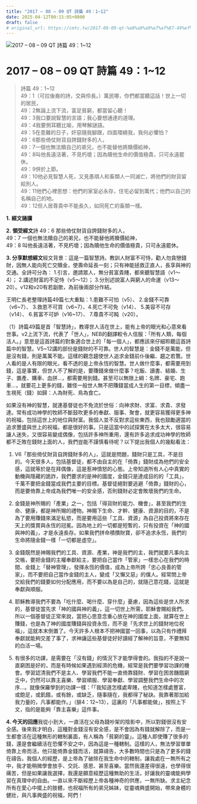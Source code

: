 ```yaml
---
title: "2017 – 08 – 09 QT 詩篇 49：1~12"
date: 2025-04-12T00:15:05+0800
draft: false
# original_url: https://cmtc.tw/2017-08-09-qt-%e8%a9%a9%e7%af%87-49%ef%bc%9a112
---
```


![2017 – 08 – 09 QT 詩篇 49：1\~12](/images/qt.jpg   "2017 – 08 – 09 QT 詩篇 49：1\~12")

# 2017 – 08 – 09 QT 詩篇 49：1\~12

> 詩篇 49：1\~12  
> 49：1（可拉後裔的詩，交與伶長。）萬民哪，你們都當聽這話！世上一切的居民，  
> 49：2無論上流下流，富足貧窮，都當留心聽！  
> 49：3我口要說智慧的言語；我心要想通達的道理。  
> 49：4我要側耳聽比喻，用琴解謎語。  
> 49：5在患難的日子，奸惡隨我腳跟，四面環繞我，我何必懼怕？  
> 49：6那些倚仗財貨自誇錢財多的人，  
> 49：7一個也無法贖自己的弟兄，也不能替他將贖價給神，  
> 49：8叫他長遠活著，不見朽壞；因為贖他生命的價值極貴，只可永遠罷休。  
> 49：9併於上節。  
> 49：10他必見智慧人死，又見愚頑人和畜類人一同滅亡，將他們的財貨留給別人。  
> 49：11他們心裡思想：他們的家室必永存，住宅必留到萬代；他們以自己的名稱自己的地。  
> 49：12但人居尊貴中不能長久，如同死亡的畜類一樣。

**1.** **經文誦讀**

**2.** **領受經文**詩 49：6 那些倚仗財貨自誇錢財多的人，  
49：7 一個也無法贖自己的弟兄，也不能替他將贖價給神，  
49：8 叫他長遠活著，不見朽壞；因為贖他生命的價值極貴，只可永遠罷休。

**3. 分享默想經文**經文背景：這是一篇智慧詩。教訓人財富不可恃，勸人勿貪戀錢財，因無人能向死亡交贖金，使壽命延長一刻；只有神能拯救正直人，長享與神的交通。全詩可分為： 1.引言，邀請眾人，無分貧富貴賤，都來聽智慧語（v1～4）； 2.講述財富的不足恃（v5～12）； 3.分別述說富人與窮人的命運（v13～20）。v12和v20有若副歌，為前後兩部分作結。

王明仁長老整理詩篇49篇七大重點：1.患難不可怕（v5）、 2.金錢不可靠（v6\~7）、 3.救恩不可買（v6\~7）、4.死亡不可免（v14）、 5.美容不可存（v14）、 6.貧富不可妒（v16\~17）、 7.尊貴不可盹（v20）。

（1）詩篇49篇是首「智慧詩」，教導世人活在世上，能有上帝的眼光和心意來看世事。v2上流下流，代表了「世人」，NEB的翻譯較令人信服：「所有人類，每個活人。」意思是這首詩篇的對象適合世上的「每一個人」，都應該來仔細聆聽這首詩篇中的智慧。V5\~12講的部份是錢財的不可靠。世人的智慧是：金錢不是萬能，但是沒有錢，則是萬萬不能。這樣的觀念趨使世人追求金錢前仆後繼、趨之若鶩。世人看的是人有限的眼光，看不透的是上帝永恆的智慧。世人做什麼事，都需要用到錢，這是事實，但世人不了解的是，要賺錢來做什麼事？吃飯、讀書、結婚、生子、置產、購車、血拼…，都需要用到錢。甚至可以無限上綱：名牌、豪宅、跑車…，就要花上更多的錢，難怪一般世人無不把賺錢當成人生的第一目標，傾盡一生視死（錢）如歸：人為財死、鳥為食亡。

如果沒有神的智慧，就連基督徒也不免流於世俗：向神求財、求富、求貴、求發達。常有成功神學的牧師不斷鼓吹更多的奉獻、服事、聚會，就更容易獲得更多神的祝福，包括這世上的地位與財富。我個人並不反對求這些東西，我也鼓勵適當的追求豐盛與世上的祝福，都是很好的事。只是這當中的試探實在太多太大，很容易讓人迷失，又很容易變成偶像，包括許多神所重用，還有許多追求成功神學的牧師都不乏敗在錢財上面的人，我們豈能不謹慎看待呢？以下提出我個人的幾點看法：

1. V6「那些倚仗財貨自誇錢財多的人」，這就是問題，錢財只是工具，不是目的。今天很多人，包括基督徒，都不由自主的在「倚靠」錢財成為他們的安全感，這就等於是在拜偶像，這是惹神憤怒的心態。上帝知道所有人心中真實的動機與隱藏的詭詐，我們要求的是神的國度，金錢只是達成目的的「工具」，千萬不要把金錢當成我們主要的目標。基督徒絕對要逃避「倚靠」錢財的心，而是要倚靠上帝成為我們唯一的安全感，否則錢財必定會敗壞我們的生命。

2. 金錢是神所賜的「產業」之一，包括「得貨財的能力、機會」，甚至我們的生命、健康，都是神所賜的禮物。神賜下生命、才幹、健康、資源的目的，不是為了要用賺錢來滿足私慾，而是要用這些「工具、資源」為自己投資將來存在天上的獎賞與永恆的冠冕。因為地上的一切都是短暫的，只有投資在「神的國與神的義」，才是永遠長存。如果我們拼命積攢財寶，卻不追求永恆，我們的生命將隨金錢一樣「一切都是虛空」。

3. 金錢既然是神賜我們的工具、資源、產業，神是我們的主，我們就要凡事向主交帳，要把金錢的主權奉獻給主，要把自己當作「管家」一樣忠心在我們的時間、金錢上「替神管理」，發揮永恆的價值，成為上帝所誇「忠心良善的管家」，而不要把自己當作金錢的主人，變成「又懶又惡」的僕人。經常問上帝交給我們的錢要如何分配應用，而不要以為是自己的，就隨己意花錢，這就是奉獻與順服。

4. 耶穌教導我們不要為「吃什麼、喝什麼、穿什麼」憂慮，因為這些是世人所求的，基督徒當先求「神的國與神的義」，這一切世上所需，耶穌會賜給我們。所以一個基督徒正常來說，當把心思意念重心放在神的國度上面，就算在世上賺錢，也是為了神的國度賺錢與投資永恆，而不是「先求世上的錢財地位祝福」，這就本末倒置了。今天許多人根本不把神國當一回事，以為只有作禮拜奉獻就能夠交差了事了，求神讓這些基督徒好好讀經了解神的旨意，不要無知的白活一場。

5. 有很多的功課，是需要在「沒有錢」的情況下才能學得會的。我指的不是說一直窮困是好的，而是有時候如果遇到經濟的危機，經常是我們要學習功課的機會。學習認清我們不是主人、學習我們不能一直倚靠錢財、學習在困苦饑餓窮乏中，仍然可以靠主喜樂、學習順服、學習奉獻、學習調整我們生命中的次序…。就像保羅學到的功課一樣：「「我知道怎樣處卑賤，也知道怎樣處豐富，或飽足，或飢餓，或有餘，或缺乏，隨事隨在，我都得了秘訣。我靠著那加給我力量的，凡事都能作。」（腓4：12\~13），這裏的「凡事都能做」，按照上下文，指的是能夠「靠主喜樂」這件事。

**4. 今天的回應**我從小到大，一直活在父母為錢吵架的陰影中，所以對錢很沒有安全感。後來我才明白，這種對金錢沒有安全感，是不會因為有錢就解除了，而是一生都會活在這種無形的轄制裏面，有人稱為「貧窮的靈」。這種人即使賺了很多的錢，還是會繼續活在恐懼不安之中，因為這是一種轄制。這樣的人，無法學習單單倚靠上帝而活，他只能倚靠金錢而活，就算禱告，大多數時間也只是為了更多的錢在禱告。我個人的經歷，是上帝為了破除在我生命中的轄制，讓我處在一無所有之中，我才能稍微學會放手、交託、感恩、甚至喜樂。當然我還差得很遠，也學得很痛苦，但是如果讓我選擇，我還是願意經歷這種無助的生活，好讓我的靈魂能夠學習在真理中的自由。一直以來不斷經歷上帝各種神奇的供應，一無所缺。求主紀念所有在愛心中擺上的肢體，也祝福所有的弟兄姊妹，從靈魂興盛開始，帶來身體的健壯，與凡事興盛的祝福，阿們！